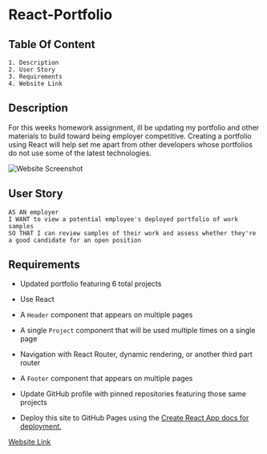 # React-Portfolio

## Table Of Content

    1. Description
    2. User Story
    3. Requirements
    4. Website Link
   

## Description
For this weeks homework assignment, ill be updating my portfolio and other materials to build toward being employer competitive. Creating a portfolio using React will help set me apart from other developers whose portfolios do not use some of the latest technologies.

![Website Screenshot](/SS.png)

## User Story

```
AS AN employer
I WANT to view a potential employee's deployed portfolio of work samples
SO THAT I can review samples of their work and assess whether they're a good candidate for an open position
```

## Requirements

* Updated portfolio featuring 6 total projects

* Use React

* A `Header` component that appears on multiple pages

* A single `Project` component that will be used multiple times on a single page 

* Navigation with React Router, dynamic rendering, or another third part router

* A `Footer` component that appears on multiple pages

* Update GitHub profile with pinned repositories featuring those same projects

* Deploy this site to GitHub Pages using the [Create React App docs for deployment.](https://create-react-app.dev/docs/deployment/#github-pages)

[Website Link](https://cabril87.github.io/Portfolio-css-hw-2/)

